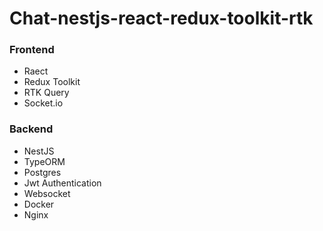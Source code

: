# Chat-nestjs-react-redux-toolkit-rtk

### Frontend
- Raect
- Redux Toolkit
- RTK Query
- Socket.io

### Backend
- NestJS
- TypeORM
- Postgres
- Jwt Authentication
- Websocket
- Docker
- Nginx
